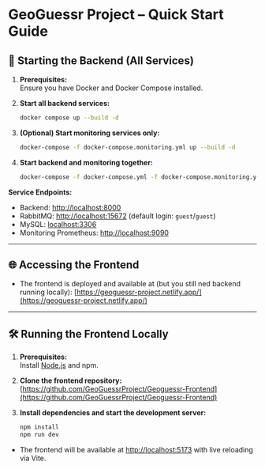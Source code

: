 
# GeoGuessr Project – Quick Start Guide

## 🚀 Starting the Backend (All Services)

1. **Prerequisites:**  
    Ensure you have Docker and Docker Compose installed.

2. **Start all backend services:**
    ```bash
    docker compose up --build -d
    ```

3. **(Optional) Start monitoring services only:**
    ```bash
    docker-compose -f docker-compose.monitoring.yml up --build -d
    ```

4. **Start backend and monitoring together:**
    ```bash
    docker-compose -f docker-compose.yml -f docker-compose.monitoring.yml up --build -d
    ```

**Service Endpoints:**
- Backend: [http://localhost:8000](http://localhost:8000)
- RabbitMQ: [http://localhost:15672](http://localhost:15672) (default login: `guest`/`guest`)
- MySQL: [localhost:3306](http://localhost:3306)
- Monitoring Prometheus: [http://localhost:9090](http://localhost:9090)
---

## 🌐 Accessing the Frontend

- The frontend is deployed and available at (but you still ned backend running locally):
  [https://geoguessr-project.netlify.app/](https://geoguessr-project.netlify.app/)

---

## 🛠️ Running the Frontend Locally

1. **Prerequisites:**  
    Install [Node.js](https://nodejs.org/) and npm.

2. **Clone the frontend repository:**  
    [https://github.com/GeoGuessrProject/Geoguessr-Frontend](https://github.com/GeoGuessrProject/Geoguessr-Frontend)

3. **Install dependencies and start the development server:**
    ```bash
    npm install
    npm run dev
    ```

- The frontend will be available at [http://localhost:5173](http://localhost:5173) with live reloading via Vite.
